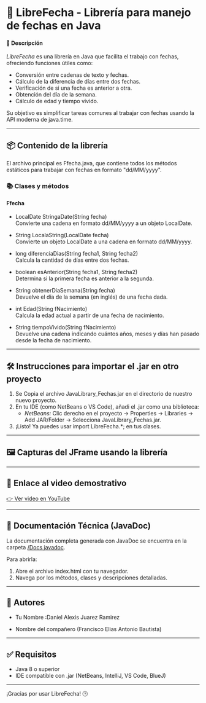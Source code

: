# 📆 LibreFecha - Librería para manejo de fechas en Java

#### 📌 Descripción

*LibreFecha* es una librería en Java que facilita el trabajo con fechas, ofreciendo funciones útiles como:
- Conversión entre cadenas de texto y fechas.
- Cálculo de la diferencia de días entre dos fechas.
- Verificación de si una fecha es anterior a otra.
- Obtención del día de la semana.
- Cálculo de edad y tiempo vivido.

Su objetivo es simplificar tareas comunes al trabajar con fechas usando la API moderna de java.time.

---

## 📦 Contenido de la librería

El archivo principal es Ffecha.java, que contiene todos los métodos estáticos para trabajar con fechas en formato "dd/MM/yyyy".

### 📚 Clases y métodos

#### Ffecha
- LocalDate StringaDate(String fecha)  
  Convierte una cadena en formato dd/MM/yyyy a un objeto LocalDate.

- String LocalaString(LocalDate fecha)  
  Convierte un objeto LocalDate a una cadena en formato dd/MM/yyyy.

- long diferenciaDias(String fecha1, String fecha2)  
  Calcula la cantidad de días entre dos fechas.

- boolean esAnterior(String fecha1, String fecha2)  
  Determina si la primera fecha es anterior a la segunda.

- String obtenerDiaSemana(String fecha)  
  Devuelve el día de la semana (en inglés) de una fecha dada.

- int Edad(String fNacimiento)  
  Calcula la edad actual a partir de una fecha de nacimiento.

- String tiempoVivido(String fNacimiento)  
  Devuelve una cadena indicando cuántos años, meses y días han pasado desde la fecha de nacimiento.

---

## 🛠 Instrucciones para importar el .jar en otro proyecto

1. Se Copia el archivo JavaLibrary_Fechas.jar en el directorio de nuestro nuevo proyecto.
2. En tu IDE (como NetBeans o VS Code), añadi el .jar como una biblioteca:
   - *NetBeans:* Clic derecho en el proyecto → Properties → Libraries → Add JAR/Folder → Selecciona JavaLibrary_Fechas.jar.
3. ¡Listo! Ya puedes usar import LibreFecha.*; en tus clases.

---

## 🖼 Capturas del JFrame usando la librería 



---

## 🎥 Enlace al video demostrativo

[👉 Ver video en YouTube](https://youtu.be/0aBRv0EtIEo?si=yk-Jha3zowlDMmFB)

---

## 📄 Documentación Técnica (JavaDoc)

La documentación completa generada con JavaDoc se encuentra en la carpeta [/Docs javadoc]().

Para abrirla:
1. Abre el archivo index.html con tu navegador.
2. Navega por los métodos, clases y descripciones detalladas.

---

## 👥 Autores

- Tu Nombre :Daniel Alexis Juarez Ramirez

- Nombre del compañero (Francisco Elias Antonio Bautista)

---

## ✅ Requisitos

- Java 8 o superior
- IDE compatible con .jar (NetBeans, IntelliJ, VS Code, BlueJ)

---

¡Gracias por usar LibreFecha! 🕒
